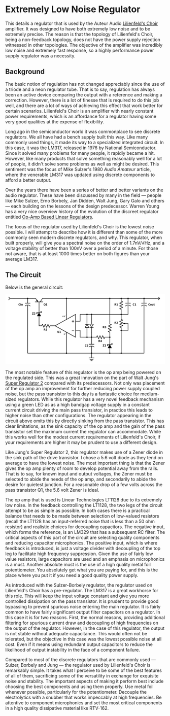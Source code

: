 # Extremely Low Noise Regulator

This details a regulator that is used by the Auteur Audio [Lilienfeld's Choir](http://auteuraudio.com/lilienfelds-choir) amplifier.  It
was designed to have both extremely low noise and to be extremely precise.  The reason is that the topology of Lilienfeld's 
Choir, being a non-feedback topology, does not have the power supply rejection witnessed in other topologies.  The objective
of the amplifier was incredibly low noise and extremely fast response, so a highly performance power supply regulator was a necessity.



## Background

The basic notion of regulation has not changed appreciably since the use of a triode and a neon regulator tube.  That is to say, 
regulation has always been an active device comparing the output with a reference and making a correction.  However, there is a lot
of finesse that is required to do this job well, and there are a lot of ways of achieving this effect that work better for certain
scenarios.  Lilienfeld's Choir is an amplifier with nearly constant power requirements, which is an affordance for a regulator 
having some very good qualities at the expense of flexibility.  

Long ago in the semiconductor world it was commonplace to see discrete regulators.  We all have had a bench supply built this 
way.  Like many commonly used things, it made its way to a specialized integrated circuit.  In this case, it was the LM317, released in 
1976 by National Semiconductor.  Since it solved many problems for many people, it rapidly became a hit.  However, like many 
products that solve something reasonably well for a lot of people, it didn't solve some problems as well as might be desired.  This
sentiment was the focus of Mike Sulzer's 1980 _Audio Amateur_ article, where the venerable LM317 was updated using discrete components
to afford a better output.

Over the years there have been a series of better and better variants on the audio regulator.  These have been discussed by many 
in the field — people like Mike Sulzer, Erno Borbely, Jan Didden, Walt Jung, Gary Galo and others — each building on 
the lessons of the design predecessor.  Warren Young has a very nice overview history of the evolution of the discreet 
regulator entitled [Op-Amp Based Linear Regulators](https://tangentsoft.net/elec/opamp-linreg.html).  

The focus of the regulator used by Lilienfeld's Choir is the lowest noise possible.  I will attempt to describe how it is 
different than some of the more commonly seen modern discrete regulators, and why.  This regulator, when built properly, will 
give you a spectral noise on the order of 1.7nV/√Hz, and a voltage stability of better than 100nV over a period of a 
minute.  For those not aware, that is at least 1000 times better on both figures than your average LM317.



## The Circuit

Below is the general circuit:

![Schematic](schematic.png)

The most notable feature of this regulator is the op amp being powered on the regulated side.  This was a great innovation on the 
part of Walt Jung's [Super Regulator 2](http://waltjung.org/PDFs/Improved_PN_Regs.pdf) compared with its predecessors.  Not only was 
placement of the op amp an improvement for further reducing power supply coupled noise, but the pass transistor to this day is 
a fantastic choice for medium-sized regulators.  While this regulator has a very novel feedback mechanism using a green LED as as 
a high bandgap voltage supply in a constant current circuit driving the main pass transistor, in practice this leads to higher 
noise than other configurations.  The regulator appearing in the circuit above omits this by directly sinking from the pass 
transistor.  This has clear limitations, as the sink capacity of the op amp and the gain of the pass transistor set the maximum
current the regulator can accommodate.  While this works well for the modest current requirements of Lilienfeld's Choir, if your 
requirements are higher it may be prudent to use a different design.

Like Jung's Super Regulator 2, this regulator makes use of a Zener diode in the sink path of the drive transistor.  I chose a 5.6 volt 
diode as they tend on average to have the lowest noise.  The most important thing is that the Zener gives the op amp plenty of
room to develop potential away from the rails.  That is to say, for known input and output voltages, the Zener must be selected to 
abide the needs of the op amp, and secondarily to abide the desire for quietest junction.  For a reasonable drop of a few volts 
across the pass transistor Q1, the 5.6 volt Zener is ideal.  

The op amp that is used is Linear Technologies LT1128 due to its extremely low noise.  In the feedback controlling the LT1128, 
the two legs of the circuit attempt to be as simple as possible.  In both cases there is a practical balance that needs to be made
between selection of low-valued resistors (recall the LT1128 has an input-referred noise that is less than a 50 ohm resistor) and
realistic choices for decoupling capacitors.  The negative input, which forms the reference, is an LM329 that has a subsequent 
RC filter.  The critical aspects of this part of the circuit are selecting quality components and reducing capacitor 
microphonics. The positive input, which is where feedback is introduced, is just a voltage divider with decoupling of the top leg
to facilitate high frequency suppression.  Given the use of fairly low value resistors, large capacitors are used and an emphasis
on microphonics is a must.  Another absolute must is the use of a high quality metal foil potentiometer.  You absolutely get what 
you are paying for, and this is the place where you put it if you need a good quality power supply.

As introduced with the Sulzer-Borbely regulator, the regulator used on Lilienfeld's Choir has a pre-regulator. The LM317 is a 
great workhorse for this role.  This will keep the input voltage constant and give you more controlled dissipation on the 
pass transistor.  It is prudent to provide good bypassing to prevent spurious noise entering the main regulator.  It is fairly 
common to have fairly significant output filter capacitors on a regulator.  In this case it is for two reasons.  First, the 
normal reasons, providing additional filtering for spurious current draw and decoupling of high frequencies on the output of 
the regulator.  However, in the case of this regulator, the output is not stable without adequate capacitance.  This would often 
not be tolerated, but the objective in this case was the lowest possible noise at all cost.  Even if it means using redundant 
output capacitors to reduce the likelihood of output instability in the face of a component failure.

Compared to most of the discrete regulators that are commonly used — Sulzer, Borbely and Jung — the regulator used by Lilienfeld's 
Choir is remarkably simple.  It takes what I perceive to be some of the best features of all of them, sacrificing some of the 
versatility in exchange for exquisite noise and stability.  The important aspects of making it perform best include choosing the 
best components and using them properly.  Use metal foil whenever possible, particularly for the potentiometer.  Decouple 
the electrolytics with a snubber that works impeccably at high frequencies.  Be attentive to component microphonics and set the 
most critical components in a high quality dissipative material like RTV-162.
